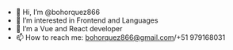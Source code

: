 - 👋 Hi, I’m @bohorquez866
- 👀 I’m interested in Frontend and Languages
- 🌱 I’m a Vue and React developer
- 📫 How to reach me: bohorquez866@gmail.com/+51 979168031


